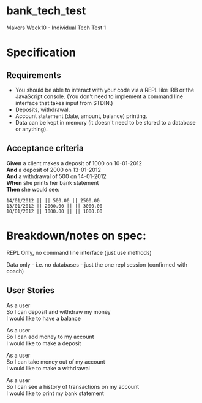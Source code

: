# bank_tech_test
Makers Week10 - Individual Tech Test 1

# Specification #

## Requirements ##

- You should be able to interact with your code via a REPL like IRB or the JavaScript console. (You don't need to implement a command line interface that takes input from STDIN.)
- Deposits, withdrawal. 
- Account statement (date, amount, balance) printing.
- Data can be kept in memory (it doesn't need to be stored to a database or anything).

## Acceptance criteria ##

**Given** a client makes a deposit of 1000 on 10-01-2012  
**And** a deposit of 2000 on 13-01-2012  
**And** a withdrawal of 500 on 14-01-2012  
**When** she prints her bank statement  
**Then** she would see:  

```date || credit || debit || balance
14/01/2012 || || 500.00 || 2500.00
13/01/2012 || 2000.00 || || 3000.00
10/01/2012 || 1000.00 || || 1000.00
```

# Breakdown/notes on spec: #

REPL Only, no command line interface (just use methods)

Data only - i.e. no databases - just the one repl session (confirmed with coach)

## User Stories ##

As a user  
So I can deposit and withdraw my money  
I would like to have a balance  

As a user  
So I can add money to my account  
I would like to make a deposit  

As a user  
So I can take money out of my account  
I would like to make a withdrawal  

As a user  
So I can see a history of transactions on my account  
I would like to print my bank statement  
